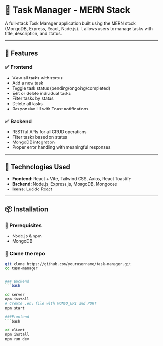 # 📝 Task Manager - MERN Stack

A full-stack Task Manager application built using the MERN stack (MongoDB, Express, React, Node.js). It allows users to manage tasks with title, description, and status.

---

## 🚀 Features

### ✅ Frontend
- View all tasks with status
- Add a new task
- Toggle task status (pending/ongoing/completed)
- Edit or delete individual tasks
- Filter tasks by status
- Delete all tasks
- Responsive UI with Toast notifications

### ✅ Backend
- RESTful APIs for all CRUD operations
- Filter tasks based on status
- MongoDB integration
- Proper error handling with meaningful responses

---

## 🔧 Technologies Used

- **Frontend:** React + Vite, Tailwind CSS, Axios, React Toastify
- **Backend:** Node.js, Express.js, MongoDB, Mongoose
- **Icons:** Lucide React

---


## 📦 Installation

### 🔹 Prerequisites
- Node.js & npm
- MongoDB

### 🔹 Clone the repo
```bash
git clone https://github.com/yourusername/task-manager.git
cd task-manager


### Backend
```bash

cd server
npm install
# Create .env file with MONGO_URI and PORT
npm start

###Frontend
```bash

cd client
npm install
npm run dev
